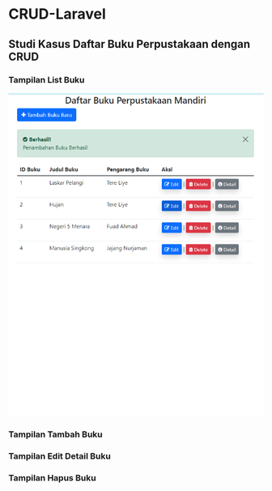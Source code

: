 # CRUD-Laravel
 ## Studi Kasus Daftar Buku Perpustakaan dengan CRUD

 ### Tampilan List Buku
![alt text](https://github.com/YusufAnfasya/CRUD-Laravel/blob/main/SS%20tugas%203/List%20buku.png "Logo Title Text 1")

### Tampilan Tambah Buku

### Tampilan Edit Detail Buku

### Tampilan Hapus Buku

